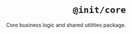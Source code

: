 <div align="center">
  <h1 align="center"><code>@init/core</code></h1>
</div>

Core business logic and shared utilities package.
